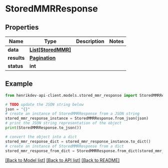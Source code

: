 # StoredMMRResponse


## Properties

Name | Type | Description | Notes
------------ | ------------- | ------------- | -------------
**data** | [**List[StoredMMR]**](StoredMMR.md) |  | 
**results** | [**Pagination**](Pagination.md) |  | 
**status** | **int** |  | 

## Example

```python
from henrikdev-api-client.models.stored_mmr_response import StoredMMRResponse

# TODO update the JSON string below
json = "{}"
# create an instance of StoredMMRResponse from a JSON string
stored_mmr_response_instance = StoredMMRResponse.from_json(json)
# print the JSON string representation of the object
print(StoredMMRResponse.to_json())

# convert the object into a dict
stored_mmr_response_dict = stored_mmr_response_instance.to_dict()
# create an instance of StoredMMRResponse from a dict
stored_mmr_response_from_dict = StoredMMRResponse.from_dict(stored_mmr_response_dict)
```
[[Back to Model list]](../README.md#documentation-for-models) [[Back to API list]](../README.md#documentation-for-api-endpoints) [[Back to README]](../README.md)


